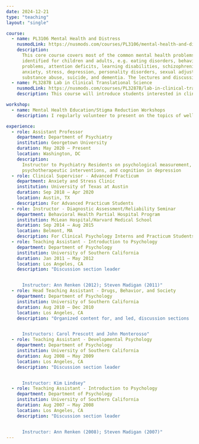 ```yaml
---
date: 2024-12-21
type: "teaching"
layout: "single"

course:
  - name: PL3106 Mental Health and Distress
    nusmodLink: https://nusmods.com/courses/PL3106/mental-health-and-distress
    description:
      This core course covers most of the common mental health problems
      identified for children and adults, e.g. eating disorders, behavioural
      problems, attention deficits, learning disabilities, schizophrenia,
      anxiety, stress, depression, personality disorders, sexual adjustment,
      substance abuse, suicide, and dementia. The lectures and discussion groups provide an introduction to clinical intervention, but emphasis is placed on the theoretical formulation of problems. Whenever possible, films and case studies are used to supplement the textbook and readings, and a visit to the local Institute of Mental Health will usually be arranged.
  - name: PL3287B Lab in Clinical Translational Science
    nusmodLink: https://nusmods.com/courses/PL3287B/lab-in-clinical-translational-science
    description: This course will introduce students interested in clinical psychology to methods in experimental psychopathology, drawing upon the National Institute of Mental Health Research Domain Criteria ((RDoC) framework. The RDoC framework offers a modern, transdiagnostic way of thinking about mental health challenges and breaking even symptoms down into their constituent processes. Particular domains of emphasis will include cognitive processes for emotional and non-emotional information and reward-related functioning in clinical psychology. Students will work in small groups to design and conduct an experiment using these methodologies and submit individual research reports. Prior background and interest in clinical psychology will be very helpful.

workshop:
  - name: Mental Health Education/Stigma Reduction Workshops
    description: I regularly volunteer to present on the topics of wellness and stigma reduction in communities that are typically under-represented and underserved in mental health services. These efforts began in graduate school presenting to Asian American high school students at a peer counseling/leadership camp. After the closure of this camp, I took advantage of opportunities to present to college students at Pitzer College and Stanford University on similar topics. Most recently, I served as a guest presenter to high school students at the Heritage Camps for Adoptive Families. My hope is that, through such efforts and the messages I convey, participants will feel empowered to discuss issues surrounding wellness and mental health in their community and, through these conversations, significantly reduce the impact of stigma on service underutilization and wellness. Though these issues appear across in all cultural groups, research highlights their elevated impact in minority groups broadly defined.

experience:
  - role: Assistant Professor
    department: Department of Psychiatry
    institution: Georgetown University
    duration: May 2020 – Present
    location: Washington, DC
    description:
      Instructor to Psychiatry Residents on psychological measurement,
      psychotherapeutic interventions, and cognition in depression
  - role: Clinical Supervisor - Advanced Practicum
    department: Anxiety and Stress Clinic
    institution: University of Texas at Austin
    duration: Sep 2018 – Apr 2020
    location: Austin, TX
    description: For Advanced Practicum Students
  - role: Instructor - Diagnostic Assessment/Reliability Seminar
    department: Behavioral Health Partial Hospital Program
    institution: McLean Hospital/Harvard Medical School
    duration: Sep 2014 – Aug 2015
    location: Belmont, MA
    description: For Clinical Psychology Interns and Practicum Students
  - role: Teaching Assistant - Introduction to Psychology
    department: Department of Psychology
    institution: University of Southern California
    duration: Jan 2011 – May 2012
    location: Los Angeles, CA
    description: "Discussion section leader


      Instructor: Ann Renken (2012); Steven Madigan (2011)"
  - role: Head Teaching Assistant - Drugs, Behavior, and Society
    department: Department of Psychology
    institution: University of Southern California
    duration: Aug 2010 – Dec 2010
    location: Los Angeles, CA
    description: "Organized content for, and led, discussion sections


      Instructors: Carol Prescott and John Monterosso"
  - role: Teaching Assistant - Developmental Psychology
    department: Department of Psychology
    institution: University of Southern California
    duration: Aug 2008 – May 2009
    location: Los Angeles, CA
    description: "Discussion section leader


      Instructor: Kim Lindsey"
  - role: Teaching Assistant - Introduction to Psychology
    department: Department of Psychology
    institution: University of Southern California
    duration: Aug 2007 – May 2008
    location: Los Angeles, CA
    description: "Discussion section leader


      Instructor: Ann Renken (2008); Steven Madigan (2007)"
---
```

